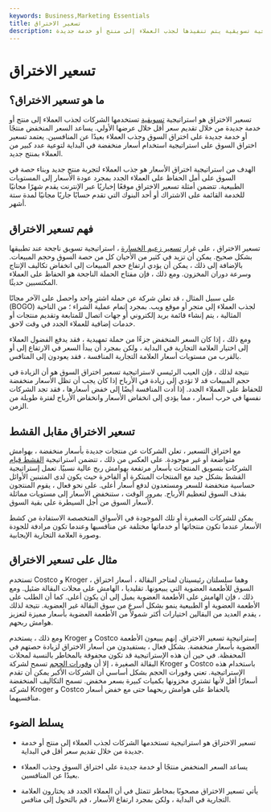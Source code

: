 ```yaml
---
keywords: Business,Marketing Essentials
title: تسعير الاختراق
description: تسعير الاختراق هو استراتيجية تسويقية يتم تنفيذها لجذب العملاء إلى منتج أو خدمة جديدة.
---
```


# تسعير الاختراق
## ما هو تسعير الاختراق؟

تسعير الاختراق هو استراتيجية [تسويقية](/marketing) تستخدمها الشركات لجذب العملاء إلى منتج أو خدمة جديدة من خلال تقديم سعر أقل خلال عرضها الأولي. يساعد السعر المنخفض منتجًا أو خدمة جديدة على اختراق السوق وجذب العملاء بعيدًا عن المنافسين. يعتمد تسعير اختراق السوق على استراتيجية استخدام أسعار منخفضة في البداية لتوعية عدد كبير من العملاء بمنتج جديد.

الهدف من استراتيجية اختراق الأسعار هو جذب العملاء لتجربة منتج جديد وبناء حصة في السوق على أمل الحفاظ على العملاء الجدد بمجرد عودة الأسعار إلى المستويات الطبيعية. تتضمن أمثلة تسعير الاختراق موقعًا إخباريًا عبر الإنترنت يقدم شهرًا مجانيًا للخدمة القائمة على الاشتراك أو أحد البنوك التي تقدم حسابًا جاريًا مجانيًا لمدة ستة أشهر.

## فهم تسعير الاختراق

تسعير الاختراق ، على غرار [تسعير زعيم الخسارة](/lossleader) ، استراتيجية تسويق ناجحة عند تطبيقها بشكل صحيح. يمكن أن تزيد في كثير من الأحيان كل من حصة السوق وحجم المبيعات. بالإضافة إلى ذلك ، يمكن أن يؤدي ارتفاع حجم المبيعات إلى انخفاض تكاليف الإنتاج وسرعة دوران المخزون. ومع ذلك ، فإن مفتاح الحملة الناجحة هو الحفاظ على العملاء المكتسبين حديثًا.

على سبيل المثال ، قد تعلن شركة عن حملة اشترِ واحد واحصل على الآخر مجانًا (BOGO) لجذب العملاء إلى متجر أو موقع ويب. بمجرد إتمام عملية الشراء ؛ من الناحية المثالية ، يتم إنشاء قائمة بريد إلكتروني أو جهات اتصال للمتابعة وتقديم منتجات أو خدمات إضافية للعملاء الجدد في وقت لاحق.

ومع ذلك ، إذا كان السعر المنخفض جزءًا من حملة تمهيدية ، فقد يدفع الفضول العملاء إلى اختيار العلامة التجارية في البداية ، ولكن بمجرد أن يبدأ السعر في الارتفاع إلى أو بالقرب من مستويات أسعار العلامة التجارية المنافسة ، فقد يعودون إلى المنافس.

نتيجة لذلك ، فإن العيب الرئيسي لاستراتيجية تسعير اختراق السوق هو أن الزيادة في حجم المبيعات قد لا تؤدي إلى زيادة في الأرباح إذا كان يجب أن تظل الأسعار منخفضة للحفاظ على العملاء الجدد. إذا أدت المنافسة أيضًا إلى خفض أسعارها ، فقد تجد الشركات نفسها في حرب أسعار ، مما يؤدي إلى انخفاض الأسعار وانخفاض الأرباح لفترة طويلة من الزمن.

## تسعير الاختراق مقابل القشط

مع اختراق التسعير ، تعلن الشركات عن منتجات جديدة بأسعار منخفضة ، بهوامش متواضعة أو غير موجودة. على العكس من ذلك ، تتضمن استراتيجية [القشط قيام](/skimming) الشركات بتسويق المنتجات بأسعار مرتفعة بهوامش ربح عالية نسبيًا. تعمل إستراتيجية القشط بشكل جيد مع المنتجات المبتكرة أو الفاخرة حيث يكون لدى المتبنين الأوائل حساسية منخفضة للسعر ومستعدون لدفع أسعار أعلى. على نحو فعال ، يقوم المنتجون بقذف السوق لتعظيم الأرباح. بمرور الوقت ، ستنخفض الأسعار إلى مستويات مماثلة لأسعار السوق من أجل السيطرة على بقية السوق.

يمكن للشركات الصغيرة أو تلك الموجودة في الأسواق المتخصصة الاستفادة من كشط الأسعار عندما تكون منتجاتها أو خدماتها مختلفة عن منافسيها وعندما تكون مرادفة للجودة وصورة العلامة التجارية الإيجابية.

## مثال على تسعير الاختراق

تستخدم Costco و Kroger ، وهما سلسلتان رئيسيتان لمتاجر البقالة ، أسعار اختراق السوق للأطعمة العضوية التي يبيعونها. تقليديا ، الهامش على محلات البقالة ضئيل. ومع ذلك ، فإن الهامش على الأطعمة العضوية يميل إلى أن يكون أعلى. كما أن الطلب على الأطعمة العضوية أو الطبيعية ينمو بشكل أسرع من سوق البقالة غير العضوية. نتيجة لذلك ، يقدم العديد من البقالين اختيارات أكثر شمولاً من الأطعمة العضوية بأسعار مميزة لتعزيز هوامش ربحهم.

ومع ذلك ، يستخدم Kroger و Costco إستراتيجية تسعير الاختراق. إنهم يبيعون الأطعمة العضوية بأسعار منخفضة. بشكل فعال ، يستفيدون من أسعار الاختراق لزيادة حصتهم في المحفظة. في حين أن هذه الإستراتيجية قد تكون محفوفة بالمخاطر بالنسبة لمحلات البقالة الصغيرة ، إلا أن [وفورات الحجم](/economiesofscale) تسمح لشركة Kroger و Costco باستخدام هذه الإستراتيجية. تعني وفورات الحجم بشكل أساسي أن الشركات الأكبر يمكن أن تقدم أسعارًا أقل لأنها تشتري مخزونها بكميات كبيرة بسعر مخفض. تسمح التكاليف المنخفضة لشركة Kroger و Costco بالحفاظ على هوامش ربحهما حتى مع خفض أسعار منافسيهما.

## يسلط الضوء

- تسعير الاختراق هو استراتيجية تستخدمها الشركات لجذب العملاء إلى منتج أو خدمة جديدة من خلال تقديم سعر أقل في البداية.

- يساعد السعر المنخفض منتجًا أو خدمة جديدة على اختراق السوق وجذب العملاء بعيدًا عن المنافسين.

- يأتي تسعير الاختراق مصحوبًا بمخاطر تتمثل في أن العملاء الجدد قد يختارون العلامة التجارية في البداية ، ولكن بمجرد ارتفاع الأسعار ، قم بالتحول إلى منافس.

